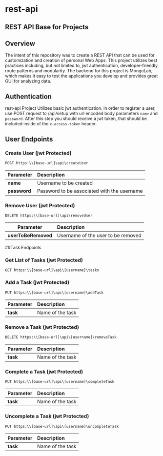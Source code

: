 # rest-api
## REST API Base for Projects

## Overview

The intent of this repository was to create a REST API that can be used for customization and creation of personal Web Apps.
This project utilizes best practices including, but not limited to, jwt authentication, developer-friendly route patterns and modularity.
The backend for this project is MongoLab, which makes it easy to test the applications you develop and provides great GUI for analyzing data.

## Authentication
rest-api Project Utilizes basic jwt authentication. In order to register a user, use POST request to /api/setup with url encoded body parameters `name` and `password`. After this step you should receive a jwt token, that should be included inside of the `x-access-token` header.

## User Endpoints
### Create User (jwt Protected)
`POST https:\\[base-url]\api\createUser`

| Parameter     | Description                                      |
| ------------- |:------------------------------------------------ |
| **name**      | Username to be created                           |
| **password**  | Password to be associated with the username      |

### Remove User (jwt Protected)
`DELETE https:\\[base-url]\api\removeUser`

| Parameter           | Description                                      |
| ------------------- |:------------------------------------------------ |
| **userToBeRemoved** | Username of the user to be removed               |

##Task Endpoints
### Get List of Tasks (jwt Protected)
`GET https:\\[base-url]\api\[username]\tasks`

### Add a Task (jwt Protected)
`PUT https:\\[base-url]\api\[username]\addTask`

| Parameter           | Description                                      |
| ------------------- |:------------------------------------------------ |
| **task**            | Name of the task                                 |

### Remove a Task (jwt Protected)
`DELETE https:\\[base-url]\api\[username]\removeTask`

| Parameter           | Description                                      |
| ------------------- |:------------------------------------------------ |
| **task**            | Name of the task                                 |

### Complete a Task (jwt Protected)
`PUT https:\\[base-url]\api\[username]\completeTask`

| Parameter           | Description                                      |
| ------------------- |:------------------------------------------------ |
| **task**            | Name of the task                                 |

### Uncomplete a Task (jwt Protected)
`PUT https:\\[base-url]\api\[username]\uncompleteTask`

| Parameter           | Description                                      |
| ------------------- |:------------------------------------------------ |
| **task**            | Name of the task                                 |
